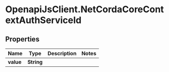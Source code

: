 # OpenapiJsClient.NetCordaCoreContextAuthServiceId

## Properties

Name | Type | Description | Notes
------------ | ------------- | ------------- | -------------
**value** | **String** |  | 


